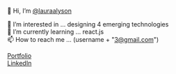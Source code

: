 👋  Hi, I’m [@lauraalyson](instagram.com/lauras.sleepy)

👀   I’m interested in ... designing 4 emerging technologies <br>
🌱   I’m currently learning ... react.js <br>
📫   How to reach me ... (username + "3@gmail.com") <br>

[Portfolio](https://lauraalyson.github.io/portfolio/) <br>
[LinkedIn](https://www.linkedin.com/in/laura-waterbury/)
